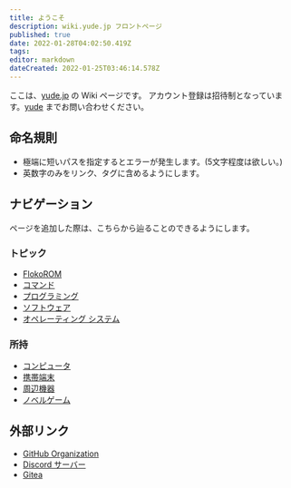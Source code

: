 ```yaml
---
title: ようこそ
description: wiki.yude.jp フロントページ
published: true
date: 2022-01-28T04:02:50.419Z
tags: 
editor: markdown
dateCreated: 2022-01-25T03:46:14.578Z
---
```


ここは、[yude.jp](https://yude.jp) の Wiki ページです。
アカウント登録は招待制となっています。[yude](https://yude.jp/profile) までお問い合わせください。

## 命名規則
* 極端に短いパスを指定するとエラーが発生します。(5文字程度は欲しい。)
* 英数字のみをリンク、タグに含めるようにします。

## ナビゲーション
ページを追加した際は、こちらから辿ることのできるようにします。
### トピック
* [FlokoROM](/Floko)
* [コマンド](/commands)
* [プログラミング](/programming)
* [ソフトウェア](/software)
* [オペレーティング システム](/operating-system)
### 所持
* [コンピュータ](/inventory/hosts)
* [携帯端末](/inventory/mobile)
* [周辺機器](/inventory/peripheral)
* [ノベルゲーム](/inventory/visual-novel)

## 外部リンク
* [GitHub Organization](https://github.com/yudejp)
* [Discord サーバー](https://discord.gg/X6srY7X)
* [Gitea](https://git.yude.jp/)
